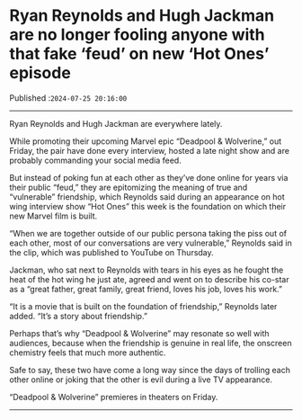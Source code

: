 # Ryan Reynolds and Hugh Jackman are no longer fooling anyone with that fake ‘feud’ on new ‘Hot Ones’ episode

Published :`2024-07-25 20:16:00`

---

Ryan Reynolds and Hugh Jackman are everywhere lately.

While promoting their upcoming Marvel epic “Deadpool & Wolverine,” out Friday, the pair have done every interview, hosted a late night show and are probably commanding your social media feed.

But instead of poking fun at each other as they’ve done online for years via their public “feud,” they are epitomizing the meaning of true and “vulnerable” friendship, which Reynolds said during an appearance on hot wing interview show “Hot Ones” this week is the foundation on which their new Marvel film is built.

“When we are together outside of our public persona taking the piss out of each other, most of our conversations are very vulnerable,” Reynolds said in the clip, which was published to YouTube on Thursday.

Jackman, who sat next to Reynolds with tears in his eyes as he fought the heat of the hot wing he just ate, agreed and went on to describe his co-star as a “great father, great family, great friend, loves his job, loves his work.”

“It is a movie that is built on the foundation of friendship,” Reynolds later added. “It’s a story about friendship.”

Perhaps that’s why “Deadpool & Wolverine” may resonate so well with audiences, because when the friendship is genuine in real life, the onscreen chemistry feels that much more authentic.

Safe to say, these two have come a long way since the days of trolling each other online or joking that the other is evil during a live TV appearance.

“Deadpool & Wolverine” premieres in theaters on Friday.

---

